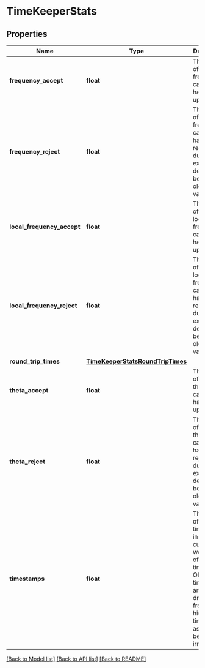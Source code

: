 # TimeKeeperStats

## Properties
Name | Type | Description | Notes
------------ | ------------- | ------------- | -------------
**frequency_accept** | **float** | The number of times the frequency calculation has been updated. | 
**frequency_reject** | **float** | The number of times the frequency calculation has been rejected due to an excessive delta between old and new values.  | 
**local_frequency_accept** | **float** | The number of times the local frequency calculation has been updated. | 
**local_frequency_reject** | **float** | The number of times the local frequency calculation has been rejected due to an excessive delta between old and new values.  | 
**round_trip_times** | [**TimeKeeperStatsRoundTripTimes**](TimeKeeperStatsRoundTripTimes.md) |  | 
**theta_accept** | **float** | The number of times the theta calculation has been updated. | 
**theta_reject** | **float** | Then umber of times the theta calculation has been rejected due to excessive delta between old and new values.  | 
**timestamps** | **float** | The number of timestamps in the current working set of timestamps. Old timestamps are dropped from the history of timestamps as they become irrelevant.  | 

[[Back to Model list]](../README.md#documentation-for-models) [[Back to API list]](../README.md#documentation-for-api-endpoints) [[Back to README]](../README.md)



